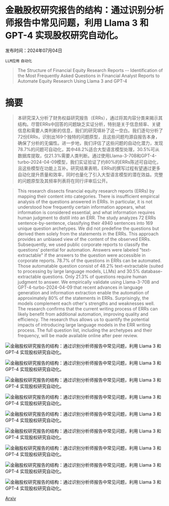 # 金融股权研究报告的结构：通过识别分析师报告中常见问题，利用 Llama 3 和 GPT-4 实现股权研究自动化。

发布时间：2024年07月04日

`LLM应用` `自动化`

> The Structure of Financial Equity Research Reports -- Identification of the Most Frequently Asked Questions in Financial Analyst Reports to Automate Equity Research Using Llama 3 and GPT-4

# 摘要

> 本研究深入分析了财务权益研究报告（ERRs），通过将其内容分类来揭示其结构。尽管ERRs中回答的问题缺乏实证分析，特别是关于信息频率、关键信息和需要人类判断的信息，我们的研究填补了这一空白。我们逐句分析了72份ERRs，识别出169个独特的问题原型，且这些问题均源自报告本身，确保了分析的无偏性。进一步地，我们评估了这些问题的自动化潜力，发现78.7%的问题可自动化，其中48.2%适合大型语言模型处理，30.5%可从数据库提取，仅21.3%需要人类判断。通过使用Llama-3-70B和GPT-4-turbo-2024-04-09模型，我们实证验证了约80%的ERRs陈述可自动化，且这些模型在功能上互补。研究结果表明，ERRs的撰写过程有望通过更多自动化提升质量和效率，同时也量化了引入大型语言模型的潜在效益。完整的问题原型及其频率列表将在同行评审后公开。

> This research dissects financial equity research reports (ERRs) by mapping their content into categories.
  There is insufficient empirical analysis of the questions answered in ERRs. In particular, it is not understood how frequently certain information appears, what information is considered essential, and what information requires human judgment to distill into an ERR.
  The study analyzes 72 ERRs sentence-by-sentence, classifying their 4940 sentences into 169 unique question archetypes. We did not predefine the questions but derived them solely from the statements in the ERRs. This approach provides an unbiased view of the content of the observed ERRs. Subsequently, we used public corporate reports to classify the questions' potential for automation. Answers were labeled "text-extractable" if the answers to the question were accessible in corporate reports.
  78.7% of the questions in ERRs can be automated. Those automatable question consist of 48.2% text-extractable (suited to processing by large language models, LLMs) and 30.5% database-extractable questions. Only 21.3% of questions require human judgment to answer.
  We empirically validate using Llama-3-70B and GPT-4-turbo-2024-04-09 that recent advances in language generation and information extraction enable the automation of approximately 80% of the statements in ERRs. Surprisingly, the models complement each other's strengths and weaknesses well.
  The research confirms that the current writing process of ERRs can likely benefit from additional automation, improving quality and efficiency. The research thus allows us to quantify the potential impacts of introducing large language models in the ERR writing process.
  The full question list, including the archetypes and their frequency, will be made available online after peer review.

![金融股权研究报告的结构：通过识别分析师报告中常见问题，利用 Llama 3 和 GPT-4 实现股权研究自动化。](../../../paper_images/2407.18327/statement_counts_histogram_binned.png)

![金融股权研究报告的结构：通过识别分析师报告中常见问题，利用 Llama 3 和 GPT-4 实现股权研究自动化。](../../../paper_images/2407.18327/histogram_grouped_by_question_category_x_type_of_display_y_occurrences.png)

![金融股权研究报告的结构：通过识别分析师报告中常见问题，利用 Llama 3 和 GPT-4 实现股权研究自动化。](../../../paper_images/2407.18327/venn_diagram_modalities_in_equity_research_reports.png)

![金融股权研究报告的结构：通过识别分析师报告中常见问题，利用 Llama 3 和 GPT-4 实现股权研究自动化。](../../../paper_images/2407.18327/share_of_question_representations_in_equity_research_reports.png)

![金融股权研究报告的结构：通过识别分析师报告中常见问题，利用 Llama 3 和 GPT-4 实现股权研究自动化。](../../../paper_images/2407.18327/evaluation_gpt4_llama3__pie_charts_correct_incorrect.png)

![金融股权研究报告的结构：通过识别分析师报告中常见问题，利用 Llama 3 和 GPT-4 实现股权研究自动化。](../../../paper_images/2407.18327/evaluation_gpt4_llama3__bar_charts_correct_incorrect_counts_with_either_model_and_color.png)

![金融股权研究报告的结构：通过识别分析师报告中常见问题，利用 Llama 3 和 GPT-4 实现股权研究自动化。](../../../paper_images/2407.18327/evaluation_gpt4_llama3__grid_chart_correctness_when_both_models_used_in_conjunction.png)

![金融股权研究报告的结构：通过识别分析师报告中常见问题，利用 Llama 3 和 GPT-4 实现股权研究自动化。](../../../paper_images/2407.18327/question_categories_bars.png)

![金融股权研究报告的结构：通过识别分析师报告中常见问题，利用 Llama 3 和 GPT-4 实现股权研究自动化。](../../../paper_images/2407.18327/page_counts_histogram.png)

[Arxiv](https://arxiv.org/abs/2407.18327)
